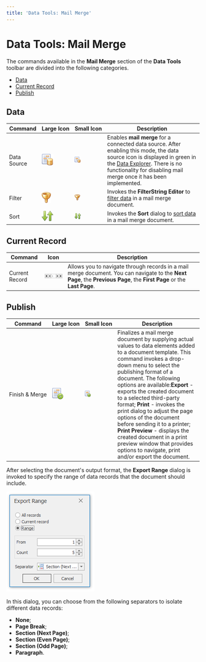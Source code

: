 ```yaml
---
title: 'Data Tools: Mail Merge'
---
```

# Data Tools: Mail Merge
The commands available in the **Mail Merge** section of the **Data Tools** toolbar are divided into the following categories.
* [Data](#data)
* [Current Record](#currentrecord)
* [Publish](#publish)

## <a name="data"/>Data
| Command | Large&nbsp;Icon | Small&nbsp;Icon | Description |
|---|---|---|---|
| Data Source | ![icon-toolbar-mail-merge-data-source](../../../../images/Img22258.png) | ![icon-small-toolbar-mail-merge-data-source](../../../../images/Img22253.png) | Enables **mail merge** for a connected data source. After enabling this mode, the data source icon is displayed in green in the [Data Explorer](../../../../../interface-elements-for-desktop/articles/snap-reporting-engine/graphical-user-interface/snap-application-elements/data-explorer.md). There is no functionality for disabling mail merge once it has been implemented. |
| Filter | ![icon-toolbar-mail-merge-filter](../../../../images/Img22259.png) | ![icon-small-toolbar-mail-merge-filter](../../../../images/Img22254.png) | Invokes the **FilterString Editor** to [filter data](../../../../../interface-elements-for-desktop/articles/snap-reporting-engine/connect-to-data/filter-data.md) in a mail merge document. |
| Sort | ![icon-toolbar-mail-merge-sort](../../../../images/Img22261.png) | ![icon-small-toolbar-mail-merge-sort](../../../../images/Img22256.png) | Invokes the **Sort** dialog to [sort data](../../../../../interface-elements-for-desktop/articles/snap-reporting-engine/connect-to-data/sort-data.md) in a mail merge document. |

## <a name="currentrecord"/>Current Record
| Command | Icon | Description |
|---|---|---|
| Current Record | ![icon-toolbar-mail-merge-current-record](../../../../images/Img22257.png) | Allows you to navigate through records in a mail merge document. You can navigate to the **Next Page**, the **Previous Page**, the **First Page** or the **Last Page**. |

## <a name="publish"/>Publish
| Command | Large&nbsp;Icon | Small&nbsp;Icon | Description |
|---|---|---|---|
| Finish&nbsp;&amp;&nbsp;Merge | ![icon-toolbar-mail-merge-finish-and-merge](../../../../images/Img22260.png) | ![icon-small-toolbar-mail-merge-merge](../../../../images/Img22255.png) | Finalizes a mail merge document by supplying actual values to data elements added to a document template. This command invokes a drop-down menu to select the publishing format of a document. The following options are available:**Export** - exports the created document to a selected third-party format; **Print** - invokes the print dialog to adjust the page options of the document before sending it to a printer; **Print Preview** - displays the created document in a print preview window that provides options to navigate, print and/or export the document. |

After selecting the document's output format, the **Export Range** dialog is invoked to specify the range of data records that the document should include.

![snap-mail-merge-export-range-dialog](../../../../images/Img22262.png)

In this dialog, you can choose from the following separators to isolate different data records:
* **None**;
* **Page Break**;
* **Section (Next Page)**;
* **Section (Even Page)**;
* **Section (Odd Page)**;
* **Paragraph**.